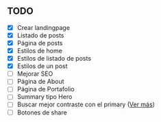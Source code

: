 ## TODO
- [x] Crear landingpage
- [x] Listado de posts
- [x] Página de posts
- [x] Estilos de home
- [x] Estilos de listado de posts
- [x] Estilos de un post
- [ ] Mejorar SEO
- [ ] Página de About
- [ ] Página de Portafolio
- [ ] Summary tipo Hero
- [ ] Buscar mejor contraste con el primary ([Ver más](https://whocanuse.com/))
- [ ] Botones de share
